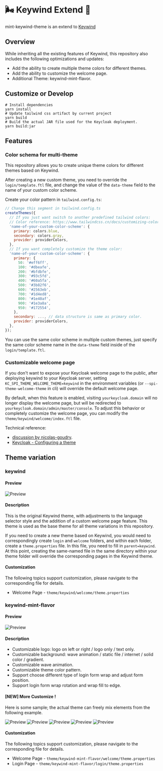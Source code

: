 # :wind_face: Keywind Extend :wind_chime:

mint-keywind-theme is an extend to [Keywind](https://github.com/lukin/keywind)

## Overview

While inheriting all the existing features of Keywind, this repository also includes the following optimizations and updates:

- Add the ability to create multiple theme colors for different themes.
- Add the ability to customize the welcome page.
- Additional Theme: keywind-mint-flavor.

## Customize or Develop

```shell
# Install dependencies
yarn install
# Update tailwind css artifact by current project
yarn build
# Build the actual JAR file used for the Keycloak deployment.
yarn build:jar
```

## Features

### Color schema for multi-theme

This repository allows you to create unique theme colors for different themes based on Keywind.

After creating a new custom theme, you need to override the `login/template.ftl` file, and change the value of the `data-theme` field to the name of your custom color scheme.

Create your color pattern in `tailwind.config.ts`:

```js
// Change this segment in tailwind.config.ts
createThemes({
  // If you just want switch to another predefined tailwind colors:
  // Color reference: https://www.tailwindcss.cn/docs/customizing-colors
  'name-of-your-custom-color-scheme': {
    primary: colors.blue,
    secondary: colors.gray,
    provider: providerColors,
  },
  // If you want completely customize the theme color:
  'name-of-your-custom-color-scheme': {
    primary: {
      50: '#eff6ff',
      100: '#dbeafe',
      200: '#bfdbfe',
      300: '#93c5fd',
      400: '#60a5fa',
      500: '#3b82f6',
      600: '#2563eb',
      700: '#1d4ed8',
      800: '#1e40af',
      900: '#1e3a8a',
      950: '#172554',
    },
    secondary: ..., // data structure is same as primary color.
    provider: providerColors,
  },
});
```

You can use the same color scheme in multiple custom themes, just specify the same color scheme name in the `data-theme` field inside of the `login/template.ftl`.

### Customizable welcome page

If you don't want to expose your Keycloak welcome page to the public, after deploying keywind to your Keycloak server, setting `KC_SPI_THEME_WELCOME_THEME=keywind` in the environment variables (or `--spi-theme-welcome-theme` in cli) will override the default welcome page.

By default, when this feature is enabled, visiting `yourkeycloak.domain` will no longer display the welcome page, but will be redirected to `yourkeycloak.domain/admin/master/console`. To adjust this behavior or completely customize the welcome page, you can modify the `theme/keywind/welcome/index.ftl` file.

Technical reference:

- [discussion by nicolas-goudry](https://github.com/keycloak/keycloak/discussions/10467).
- [Keycloak - Configuring a theme](https://www.keycloak.org/docs/23.0.4/server_development/index.html#configuring-a-theme)

## Theme variation

### keywind

#### Preview

![Preview](./docs/images/keywind.png)

#### Description

This is the original Keywind theme, with adjustments to the language selector style and the addition of a custom welcome page feature. This theme is used as the base theme for all theme variations in this repository.

If you need to create a new theme based on Keywind, you would need to correspondingly create `login` and `welcome` folders, and within each folder, create a `theme.properties` file. In this file, you need to fill in `parent=keywind`. At this point, creating the same-named file in the same directory within your theme folder will override the corresponding pages in the Keywind theme.

#### Customization

The following topics support customization, please navigate to the corresponding file for details.

- Welcome Page - `theme/keywind/welcome/theme.properties`

### keywind-mint-flavor

#### Preview

![Preview](./docs/images/keywind-mint-flavor.png)

#### Description

- Customizable logo: logo on left or right / logo only / text only.
- Customizable background: wave animation / static file / internet / solid color / gradient.
- Customizable wave animation.
- Customizable theme color pattern.
- Support choose different type of login form wrap and adjust form position.
- Support login form wrap rotation and wrap fill to edge.

#### [NEW] More Customize !

Here is some sample; the actual theme can freely mix elements from the following example.

![Preview](./docs/images/keywind-mint-flavor-custom-1.png)
![Preview](./docs/images/keywind-mint-flavor-custom-2.png)
![Preview](./docs/images/keywind-mint-flavor-custom-3.png)
![Preview](./docs/images/keywind-mint-flavor-custom-4.png)
![Preview](./docs/images/keywind-mint-flavor-custom-5.png)

#### Customization

The following topics support customization, please navigate to the corresponding file for details.

- Welcome Page - `theme/keywind-mint-flavor/welcome/theme.properties`
- Login Page - `theme/keywind-mint-flavor/login/theme.properties`
